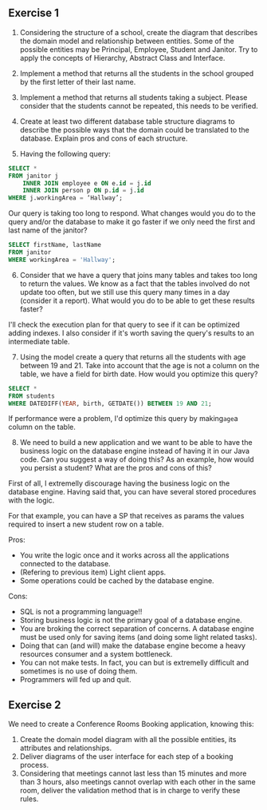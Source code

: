 ## Exercise 1

1. Considering the structure of a school, create the diagram that describes the domain model and relationship between entities. Some of the possible entities may be Principal, Employee, Student and Janitor. Try to apply the concepts of Hierarchy, Abstract Class and Interface.



2. Implement a method that returns all the students in the school grouped by the first letter of their last name.



3. Implement a method that returns all students taking a subject. Please consider that the students cannot be repeated, this needs to be verified.



4. Create at least two different database table structure diagrams to describe the possible ways that the domain could be translated to the database. Explain pros and cons of each structure.



5. Having the following query:

```sql
SELECT *
FROM janitor j
	INNER JOIN employee e ON e.id = j.id
	INNER JOIN person p ON p.id = j.id
WHERE j.workingArea = ‘Hallway’;
```

Our query is taking too long to respond. What changes would you do to the query and/or the database to make it go faster if we only need the first and last name of the janitor?

```sql
SELECT firstName, lastName
FROM janitor
WHERE workingArea = 'Hallway';
```

6. Consider that we have a query that joins many tables and takes too long to return the values. We know as a fact that the tables involved do not update too often, but we still use this query many times in a day (consider it a report). What would you do to be able to get these results faster?

I'll check the execution plan for that query to see if it can be optimized adding indexes. I also consider if it's worth saving the query's results to an intermediate table.

7. Using the model create a query that returns all the students with age between 19 and 21. Take into account that the age is not a column on the table, we have a field for birth date. How would you optimize this query?

```sql
SELECT *
FROM students
WHERE DATEDIFF(YEAR, birth, GETDATE()) BETWEEN 19 AND 21;
```

If performance were a problem, I'd optimize this query by making`age`a column on the table.

8. We need to build a new application and we want to be able to have the business logic on the database engine instead of having it in our Java code. Can you suggest a way of doing this? As an example, how would you persist a student? What are the pros and cons of this?

First of all, I extremelly discourage having the business logic on the database engine. Having said that, you can have several stored procedures with the logic.

For that example, you can have a SP that receives as params the values required to insert a new student row on a table.

Pros:

- You write the logic once and it works across all the applications connected to the database.
- (Refering to previous item) Light client apps.
- Some operations could be cached by the database engine.

Cons:

- SQL is not a programming language!!
- Storing business logic is not the primary goal of a database engine.
- You are broking the correct separation of concerns. A database engine must be used only for saving items (and doing some light related tasks).
- Doing that can (and will) make the database engine become a heavy resources consumer and a system bottleneck.
- You can not make tests. In fact, you can but is extremelly difficult and sometimes is no use of doing them.
- Programmers will fed up and quit.

## Exercise 2

We need to create a Conference Rooms Booking application, knowing this:

1. Create the domain model diagram with all the possible entities, its attributes and relationships.
2. Deliver diagrams of the user interface for each step of a booking process.
3. Considering that meetings cannot last less than 15 minutes and more than 3 hours, also meetings cannot overlap with each other in the same room, deliver the validation method that is in charge to verify these rules.